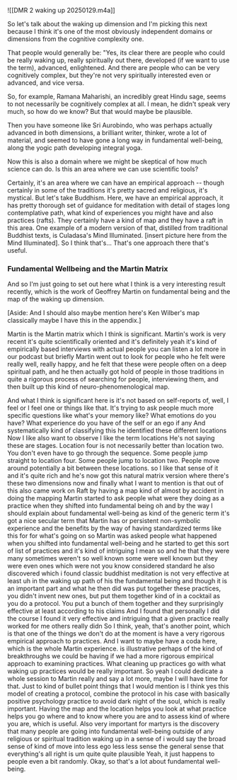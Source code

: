  ![[DMR 2 waking up 20250129.m4a]]
 
 So let's talk about the waking up dimension and I'm picking this next because I think it's one of the most obviously independent domains or dimensions from the cognitive complexity one.
 
 That people would generally be: "Yes, its clear there are people who could be really waking up, really spiritually out there, developed (if we want to use the term), advanced, enlightened. And there are people who can be very cognitively complex, but they're not very spiritually interested even or advanced, and vice versa.
 
 So, for example, Ramana Maharishi, an incredibly great Hindu sage, seems to not necessarily be cognitively complex at all. I mean, he didn't speak very much, so how do we know? But that would maybe be plausible.
 
 Then you have someone like Sri Aurobindo, who was perhaps actually advanced in both dimensions, a brilliant writer, thinker, wrote a lot of material, and seemed to have gone a long way in fundamental well-being, along the yogic path developing integral yoga.
 
 Now this is also a domain where we might be skeptical of how much science can do. Is this an area where we can use scientific tools?
 
Certainly, it's an area where we can have an empirical approach -- though certainly in some of the traditions it's pretty sacred and religious, it's mystical. But let's take Buddhism. Here, we have an empirical approach, it has pretty thorough set of guidance for meditation with detail of stages long contemplative path, what kind of experiences you might have and also practices (rafts). They certainly have a kind of map and they have a raft in this area. One example of a modern version of that, distilled from traditional Buddhist texts, is Culadasa's Mind Illuminated. [insert picture here from the Mind Illuminated]. So I think that's... That's one approach there that's useful.
### Fundamental Wellbeing and the Martin Matrix

And so I'm just going to set out here what I think is a very interesting result recently, which is the work of Geoffrey Martin on fundamental being and the map of the waking up dimension.

[Aside: And I should also maybe mention here's Ken Wilber's map classically maybe I have this in the appendix.]

Martin is the Martin matrix which I think is significant. Martin's work is very recent it's quite scientifically oriented and it's definitely yeah it's kind of empirically based interviews with actual people you can listen a lot more in our podcast but briefly Martin went out to look for people who he felt were really well, really happy, and he felt that these were people often on a deep spiritual path, and he then actually got hold of people in those traditions in quite a rigorous process of searching for people, interviewing them, and then built up this kind of neuro-phenomenological map.

And what I think is significant here is it's not based on self-reports of, well, I feel or I feel one or things like that. It's trying to ask people much more specific questions like what's your memory like? What emotions do you have? What experience do you have of the self or an ego if any And systematically kind of classifying this he identified these different locations Now I like also want to observe I like the term locations He's not saying these are stages. Location four is not necessarily better than location two. You don't even have to go through the sequence. Some people jump straight to location four. Some people jump to location two. People move around potentially a bit between these locations. so I like that sense of it and it's quite rich and he's now got this natural matrix version where there's these two dimensions now and finally what I want to mention is that out of this also came work on Raft by having a map kind of almost by accident in doing the mapping Martin started to ask people what were they doing as a practice when they shifted into fundamental being oh and by the way I should explain about fundamental well-being as kind of the generic term it's got a nice secular term that Martin has or persistent non-symbolic experience and the benefits by the way of having standardized terms like this for for what's going on so Martin was asked people what happened when you shifted into fundamental well-being and he started to get this sort of list of practices and it's kind of intriguing I mean so and he that they were many sometimes weren't so well known some were well known but they were even ones which were not you know considered standard he also discovered which i found classic buddhist meditation is not very effective at least uh in the waking up path of his the fundamental being and though it is an important part and what he then did was put together these practices, you didn't invent new ones, but put them together kind of in a cocktail as you do a protocol. You put a bunch of them together and they surprisingly effective at least according to his claims And I found that personally I did the course I found it very effective and intriguing that a given practice really worked for me others really didn So I think, yeah, that's another point, which is that one of the things we don't do at the moment is have a very rigorous empirical approach to practices. And I want to maybe have a coda here, which is the whole Martin experience. is illustrative perhaps of the kind of breakthroughs we could be having if we had a more rigorous empirical approach to examining practices. What cleaning up practices go with what waking up practices would be really important. So yeah I could dedicate a whole session to Martin really and say a lot more, maybe I will have time for that. Just to kind of bullet point things that I would mention is I think yes this model of creating a protocol, combine the protocol in his case with basically positive psychology practice to avoid dark night of the soul, which is really important. Having the map and the location helps you look at what practice helps you go where and to know where you are and to assess kind of where you are, which is useful. Also very important for martyrs is the discovery that many people are going into fundamental well-being outside of any religious or spiritual tradition waking up in a sense of i would say the broad sense of kind of move into less ego less less sense the general sense that everything's all right is um quite quite plausible Yeah, it just happens to people even a bit randomly. Okay, so that's a lot about fundamental well-being.